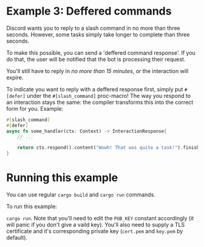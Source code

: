 # Example 3: Deffered commands
Discord wants you to reply to a slash command in no more than three seconds. However, some tasks simply take longer to complete than three seconds.

To make this possible, you can send a 'deffered command response'. If you do that, the user will be notified that the bot is processing their request.

You'll still have to reply in _no more than 15 minutes_, or the interaction will expire.

To indicate you want to reply with a deffered response first, simply put `#[defer]` under the `#[slash_command]` proc-macro! The way you respond to an interaction stays the same: the compiler transforms this into the correct form for you. Example:

```rs
#[slash_command]
#[defer]
async fn some_handler(ctx: Context) -> InteractionResponse{
    // ...

    return ctx.respond().content("Wowh! That was quite a task!").finish();
}
```

# Running this example
You can use regular `cargo build` and `cargo run` commands.

To run this example:

`cargo run`. Note that you'll need to edit the `PUB_KEY` constant accordingly (it will panic if you don't give a vaild key).
You'll also need to supply a TLS certificate and it's corresponding private key (`cert.pem` and `key.pem` by default).